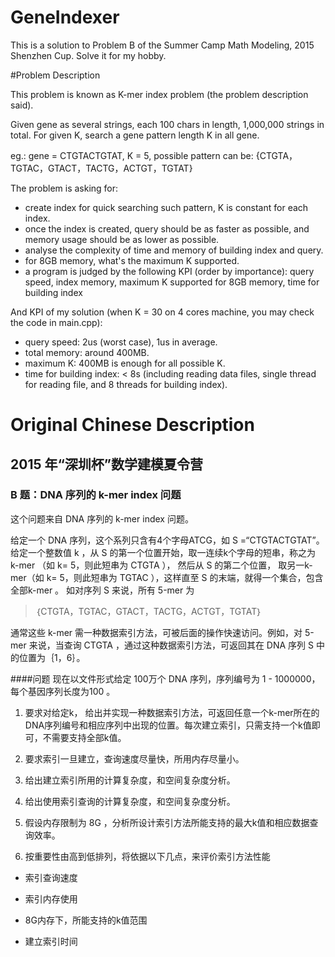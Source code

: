 # GeneIndexer
This is a solution to Problem B of the Summer Camp Math Modeling, 2015 Shenzhen Cup. Solve it for my hobby.

#Problem Description

This problem is known as K-mer index problem (the problem description said).

Given gene as several strings, each 100 chars in length, 1,000,000 strings in total. For given K, search a gene pattern length K in all gene.

eg.: gene = CTGTACTGTAT, K = 5, possible pattern can be: {CTGTA，TGTAC，GTACT，TACTG，ACTGT，TGTAT}

The problem is asking for:

* create index for quick searching such pattern, K is constant for each index.
* once the index is created, query should be as faster as possible, and memory usage should be as lower as possible.
* analyse the complexity of time and memory of building index and query.
* for 8GB memory, what's the maximum K supported.
* a program is judged by the following KPI (order by importance): query speed, index memory, maximum K supported for 8GB memory, time for building index

And KPI of my solution (when K = 30 on 4 cores machine, you may check the code in main.cpp):
* query speed: 2us (worst case), 1us in average.
* total memory: around 400MB.
* maximum K: 400MB is enough for all possible K.
* time for building index: < 8s (including reading data files, single thread for reading file, and 8 threads for building index).

# Original Chinese Description

## 2015 年“深圳杯”数学建模夏令营
### B 题：DNA 序列的 k-mer index 问题
这个问题来自 DNA 序列的 k-mer index 问题。

给定一个 DNA 序列，这个系列只含有4个字母ATCG，如 S =“CTGTACTGTAT”。给定一个整数值 k ，从 S 的第一个位置开始，取一连续k个字母的短串，称之为 k-mer （如 k= 5，则此短串为 CTGTA ）， 然后从 S 的第二个位置， 取另一k-mer（如 k= 5，则此短串为 TGTAC ），这样直至 S 的末端，就得一个集合，包含全部k-mer 。 如对序列 S 来说，所有 5-mer 为

> ｛CTGTA，TGTAC，GTACT，TACTG，ACTGT，TGTAT｝

通常这些 k-mer 需一种数据索引方法，可被后面的操作快速访问。例如，对 5-mer 来说，当查询 CTGTA ，通过这种数据索引方法，可返回其在 DNA 序列 S 中的位置为｛1，6｝。

####问题
现在以文件形式给定 100万个 DNA 序列，序列编号为 1 - 1000000，每个基因序列长度为100 。

1. 要求对给定k， 给出并实现一种数据索引方法，可返回任意一个k-mer所在的DNA序列编号和相应序列中出现的位置。每次建立索引，只需支持一个k值即可，不需要支持全部k值。

2. 要求索引一旦建立，查询速度尽量快，所用内存尽量小。

3. 给出建立索引所用的计算复杂度，和空间复杂度分析。

4. 给出使用索引查询的计算复杂度，和空间复杂度分析。

5. 假设内存限制为 8G ，分析所设计索引方法所能支持的最大k值和相应数据查询效率。

6. 按重要性由高到低排列，将依据以下几点，来评价索引方法性能 

  * 索引查询速度

  * 索引内存使用

  * 8G内存下，所能支持的k值范围

  * 建立索引时间
